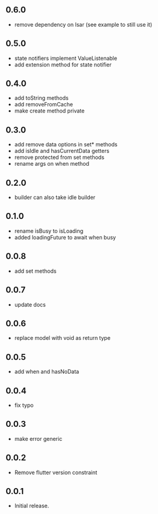 ## 0.6.0

* remove dependency on Isar (see example to still use it)

## 0.5.0

* state notifiers implement ValueListenable
* add extension method for state notifier

## 0.4.0

* add toString methods
* add removeFromCache
* make create method private

## 0.3.0

* add remove data options in set* methods
* add isIdle and hasCurrentData getters
* remove protected from set methods
* rename args on when method

## 0.2.0

* builder can also take idle builder

## 0.1.0

* rename isBusy to isLoading
* added loadingFuture to await when busy

## 0.0.8

* add set methods

## 0.0.7

* update docs

## 0.0.6

* replace model with void as return type

## 0.0.5

* add when and hasNoData

## 0.0.4

* fix typo

## 0.0.3

* make error generic

## 0.0.2

* Remove flutter version constraint

## 0.0.1

* Initial release.
